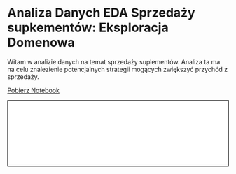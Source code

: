 
# Analiza Danych EDA Sprzedaży supkementów: Eksploracja      Domenowa

Witam w analizie danych na temat sprzedaży suplementów.
Analiza ta ma na celu znalezienie potencjalnych strategii mogących zwiększyć przychód z sprzedaży.
 
<a href="supplements_EDA.ipynb" class="md-button md-button--primary">Pobierz Notebook</a>

<iframe
    id="content"
    src="supplements.html"
    width="100%"
    style="border:1px solid black;overflow:hidden;"
></iframe>
<script>
function resizeIframeToFitContent(iframe) {
    iframe.style.height = (iframe.contentWindow.document.documentElement.scrollHeight + 50) + "px";
    iframe.contentDocument.body.style["overflow"] = 'hidden';
}
window.addEventListener('load', function() {
    var iframe = document.getElementById('content');
    resizeIframeToFitContent(iframe);
});
window.addEventListener('resize', function() {
    var iframe = document.getElementById('content');
    resizeIframeToFitContent(iframe);
});
</script>